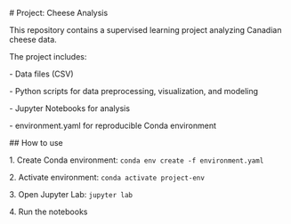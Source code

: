 \# Project: Cheese Analysis



This repository contains a supervised learning project analyzing Canadian cheese data.

The project includes:

\- Data files (CSV)

\- Python scripts for data preprocessing, visualization, and modeling

\- Jupyter Notebooks for analysis

\- environment.yaml for reproducible Conda environment



\## How to use

1\. Create Conda environment: `conda env create -f environment.yaml`

2\. Activate environment: `conda activate project-env`

3\. Open Jupyter Lab: `jupyter lab`

4\. Run the notebooks



